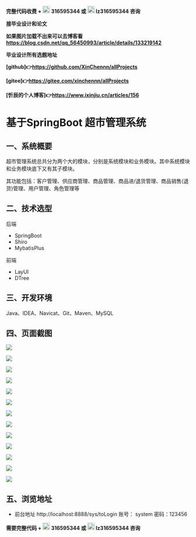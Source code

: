 **完整代码收费 +  <img src="./pictures/qq.svg" width="20"> 316595344     或   <img src="./pictures/weChat.svg" width="20"> lz316595344  咨询** 

**接毕业设计和论文**

**如果图片加载不出来可以去博客看 https://blog.csdn.net/qq_56450993/article/details/133219142**

**毕业设计所有选题地址**

**[github]👉https://github.com/XinChennn/allProjects**

**[gitee]👉https://gitee.com/xinchennn/allProjects**

**[忻辰的个人博客]👉https://www.ixinjiu.cn/articles/156**

# 基于SpringBoot 超市管理系统

## 一、系统概要
超市管理系统总共分为两个大的模块，分别是系统模块和业务模块。其中系统模块和业务模块底下又有其子模块。

其功能包括：客户管理、供应商管理、商品管理、商品进/退货管理、商品销售(退货)管理、用户管理、角色管理等

## 二、技术选型
后端

* SpringBoot
* Shiro
* MybatisPlus

前端

* LayUI
* DTree

## 三、开发环境
Java、IDEA、Navicat、Git、Maven、MySQL

## 四、页面截图

![](./pictures/img1.jpg)

![](./pictures/img2.jpg)

![](./pictures/img3.jpg)

![](./pictures/img4.jpg)

![](./pictures/img5.jpg)

![](./pictures/img6.jpg)

![](./pictures/img7.jpg)

![](./pictures/img8.jpg)

![](./pictures/img9.jpg)

![](./pictures/img10.jpg)

![](./pictures/img11.jpg)

![](./pictures/img12.jpg)

![](./pictures/img13.jpg)

## 五、浏览地址

  - 前台地址 http://localhost:8888/sys/toLogin  账号： system  密码：123456



**需要完整代码 +  <img src="./pictures/qq.svg" width="20"> 316595344     或   <img src="./pictures/weChat.svg" width="20"> lz316595344  咨询**

